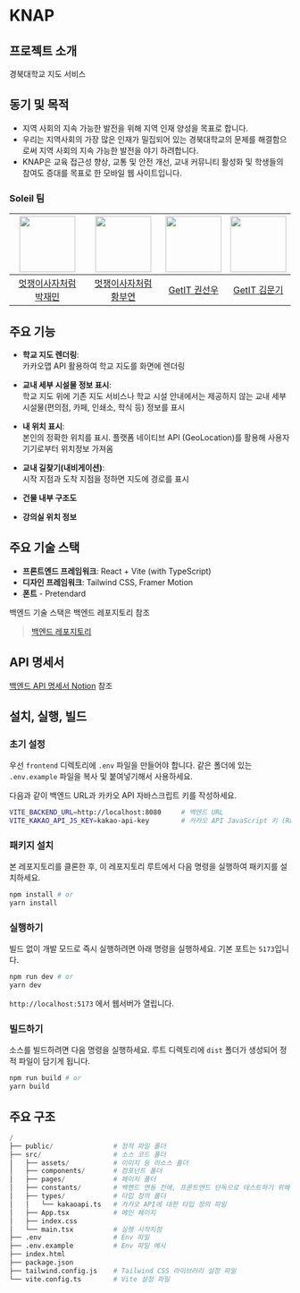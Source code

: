 # KNAP

## 프로젝트 소개

경북대학교 지도 서비스

## 동기 및 목적

- 지역 사회의 지속 가능한 발전을 위해 지역 인재 양성을 목표로 합니다.
- 우리는 지역사회의 가장 많은 인재가 밀집되어 있는 경북대학교의 문제를 해결함으로써 지역 사회의 지속 가능한 발전을 야기 하려합니다.
- KNAP은 교육 접근성 향상, 교통 및 안전 개선, 교내 커뮤니티 활성화 및 학생들의 참여도 증대를 목표로 한 모바일 웹 사이트입니다.

### Soleil 팀

| [<img src="https://avatars.githubusercontent.com/u/56078563?v=4" width="100px">](https://github.com/jamie2779) | [<img src="https://avatars.githubusercontent.com/u/54466872?v=4" width="100px">](https://github.com/ArpaAP) |[<img src="https://avatars.githubusercontent.com/u/81242448?v=4" width="100px">](https://github.com/ahapwhs0414) | [<img src="https://avatars.githubusercontent.com/u/139311232?v=4" width="100px">](https://github.com/moongi05) |
| :------: | :------: | :------: |:------:|
|[멋쟁이사자처럼 박재민](https://github.com/jamie2779)|[멋쟁이사자처럼 황부연](https://github.com/ArpaAP)|[GetIT 권선우](https://github.com/ahapwhs0414)|[GetIT 김문기](https://github.com/moongi05)|


## 주요 기능

- **학교 지도 렌더링**:  
  카카오맵 API 활용하여 학교 지도를 화면에 렌더링

- **교내 세부 시설물 정보 표시**:  
  학교 지도 위에 기존 지도 서비스나 학교 시설 안내에서는 제공하지 않는 교내 세부 시설물(편의점, 카페, 인쇄소, 학식 등) 정보를 표시

- **내 위치 표시**:  
  본인의 정확한 위치를 표시. 플랫폼 네이티브 API (GeoLocation)를 활용해 사용자 기기로부터 위치정보 가져옴

- **교내 길찾기(내비게이션)**:  
  시작 지점과 도착 지점을 정하면 지도에 경로를 표시
- **건물 내부 구조도**
- **강의실 위치 정보**

## 주요 기술 스택

- **프론트엔드 프레임워크**: React + Vite (with TypeScript)
- **디자인 프레임워크**: Tailwind CSS, Framer Motion
- **폰트** - Pretendard

백엔드 기술 스택은 백엔드 레포지토리 참조
> [백엔드 레포지토리](https://github.com/jamie2779/glowthon-backend)

## API 명세서
[백엔드 API 명세서 Notion](https://jamie2779.notion.site/7b13a03d5cdc4f9f8e068e59ebeb7c28?pvs=4) 참조

## 설치, 실행, 빌드

### 초기 설정

우선 `frontend` 디렉토리에 `.env` 파일을 만들어야 합니다. 같은 폴더에 있는 `.env.example` 파일을 복사 및 붙여넣기해서 사용하세요.

다음과 같이 백엔드 URL과 카카오 API 자바스크립트 키를 작성하세요.

```sh
VITE_BACKEND_URL=http://localhost:8080     # 백엔드 URL
VITE_KAKAO_API_JS_KEY=kakao-api-key        # 카카오 API JavaScript 키 (REST 키 아님!)
```

### 패키지 설치

본 레포지토리를 클론한 후, 이 레포지토리 루트에서 다음 명령을 실행하여 패키지를 설치하세요.

```bash
npm install # or
yarn install
```

### 실행하기

빌드 없이 개발 모드로 즉시 실행하려면 아래 명령을 실행하세요. 기본 포트는 `5173`입니다.

```bash
npm run dev # or
yarn dev
```

`http://localhost:5173` 에서 웹서버가 열립니다.

### 빌드하기

소스를 빌드하려면 다음 명령을 실행하세요. 루트 디렉토리에 `dist` 폴더가 생성되어 정적 파일이 담기게 됩니다.

```bash
npm run build # or
yarn build
```

## 주요 구조

```python
/
├── public/               # 정적 파일 폴더
├── src/                  # 소스 코드 폴더
│   ├── assets/           # 이미지 등 리소스 폴더
│   ├── components/       # 컴포넌트 폴더
│   ├── pages/            # 페이지 폴더
│   ├── constants/        # 백엔드 연동 전에, 프론트엔드 단독으로 테스트하기 위해 만든 샘플 데이터룰 담는 곳
│   ├── types/            # 타입 정의 폴더
│   │   └── kakaoapi.ts   # 카카오 API에 대한 타입 정의 파일
│   ├── App.tsx           # 메인 페이지
│   ├── index.css
│   └── main.tsx          # 실행 시작지점
├── .env                  # Env 파일
├── .env.example          # Env 파일 예시
├── index.html
├── package.json
├── tailwind.config.js    # Tailwind CSS 라이브러리 설정 파일
└── vite.config.ts        # Vite 설정 파일
```
